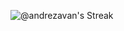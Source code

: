 ![@andrezavan's Streak](https://github-readme-streak-stats.herokuapp.com/?user=@andrezavan&theme=vue-dark&hide_border=false)
